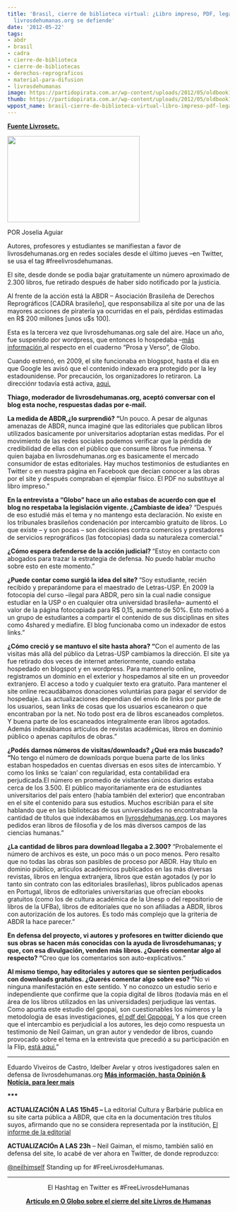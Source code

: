 ```yaml
---
title: 'Brasil, cierre de biblioteca virtual: ¿Libro impreso, PDF, legal o ilegal?
  livrosdehumanas.org se defiende'
date: '2012-05-22'
tags:
- abdr
- brasil
- cadra
- cierre-de-biblioteca
- cierre-de-bibliotecas
- derechos-reprograficos
- material-para-difusion
- livrosdehumanas
image: https://partidopirata.com.ar/wp-content/uploads/2012/05/oldbook1.jpg
thumb: https://partidopirata.com.ar/wp-content/uploads/2012/05/oldbook1-150x150.jpg
wppost_name: brasil-cierre-de-biblioteca-virtual-libro-impreso-pdf-legal-o-ilegal-livrosdehumanas-org-se-defiende
---
```


<strong><a href="http://livrosetc.blogfolha.uol.com.br/2012/05/21/livro-impresso-pdf-legal-ou-ilegal-livrosdehumanas-se-defende/" target="_blank">Fuente Livrosetc.</a></strong>

<a href="https://partidopirata.com.ar/wp-content/uploads/2012/05/oldbook1.jpg"><img class="size-medium wp-image-4549" title="oldbook1" src="https://partidopirata.com.ar/wp-content/uploads/2012/05/oldbook1-300x195.jpg" alt="" width="300" height="195" /></a>


POR Joselia Aguiar

Autores, profesores y estudiantes se manifiestan a favor de livrosdehumanas.org en redes sociales desde el último jueves –en Twitter, se usa el tag #freelivrosdehumanas.

El site, desde donde se podia bajar gratuitamente un número aproximado de 2.300 libros, fue retirado después de haber sido notificado por la justicia.

Al frente de la acción está la ABDR – Asociación Brasileña de Derechos Reprográficos [CADRA brasileño], que responsabiliza al site por una de las mayores acciones de piratería ya ocurridas en el país, pérdidas estimadas en R$ 200 millones [unos u$s 100].

Esta es la tercera vez que livrosdehumanas.org sale del aire. Hace un año, fue suspenido por wordpress, que entonces lo hospedaba –<a href="http://oglobo.globo.com/blogs/prosa/posts/2011/04/29/suspensao-de-blog-com-libros-piratas-cria-discusao-na-web-377257.asp">más información </a>al respecto en el cuaderno “Prosa y Verso”, de Globo.

Cuando estrenó, en 2009, el site funcionaba en blogspot, hasta el día en que Google les avisó que el contenido indexado era protegido por la ley estadounidense. Por precaución, los organizadores lo retiraron. La direcciónr todavía está activa, <a href="http://letrasuspdownload.blogspot.com.br/"> aqui.</a>

<strong>Thiago, moderador de livrosdehumanas.org, aceptó conversar con el blog esta noche, respuestas dadas por e-mail.</strong>

<strong>La medida de ABDR,¿lo surprendió? “</strong>Un pouco. A pesar de algunas amenazas de ABDR, nunca imaginé que las editoriales que publican libros utilizados basicamente por universitarios adoptarían estas medidas. Por el movimiento de las redes sociales podemos verificar que la pérdida de credibilidad de ellas con el público que consume libros fue inmensa. Y quien bajaba en livrosdehumanas.org es basicamente el mercado consumidor de estas editoriales. Hay muchos testimonios de estudiantes en Twitter o en nuestra página en Facebook que decían conocer a las obras por el site y después compraban el ejemplar físico. El PDF no substituye al libro impreso.”

<strong>En la entrevista a “Globo” hace un año estabas de acuerdo con que el blog no respetaba la legislación vigente. ¿Cambiaste de idea</strong>? “Después de eso estudié más el tema y no mantengo esta declaración. No existe en los tribunales brasileños condenación por intercambio gratuito de libros. Lo que existe – y son pocas – son decisiones contra comercios y prestadores de servicios reprográficos (las fotocopias) dada su naturaleza comercial.”

<strong>¿Cómo espera defenderse de la acción judicial? </strong>“Estoy en contacto con abogados para trazar la estrategia de defensa. No puedo hablar mucho sobre esto en este momento.”

<strong>¿Puede contar como surgió la idea del site? </strong>“Soy estudiante, recién recibido y preparándome para el maestrado de Letras-USP. En 2009 la fotocopia del curso –ilegal para ABDR, pero sin la cual nadie consigue estudiar en la USP o en cualquier otra universidad brasileña– aumentó el valor de la página fotocopiada para R$ 0,15, aumento de 50%. Esto motivó a un grupo de estudiantes a compartir el contenido de sus disciplinas en sites como 4shared y mediafire. El blog funcionaba como un indexador de estos links.”

<strong>¿Cómo creció y se mantuvo el site hasta ahora? “</strong>Con el aumento de las visitas más allá del público da Letras-USP cambiamos la dirección. El site ya fue retirado dos veces de internet anteriormente, cuando estaba hospedado en blogspot y en wordpress. Para mantenerlo online, registramos un dominio en el exterior y hospedamos al site en un proveedor extranjero. El acceso a todo y cualquier texto era gratuito. Para mantener el site online recaudábamos donaciones voluntárias para pagar el servidor de hospedaje. Las actualizaciones dependian del envio de links por parte de los usuarios, sean links de cosas que los usuarios escanearon o que encontraban por la net. No todo post era de libros escaneados completos. Y buena parte de los escaneados integralmente eran libros agotados. Además indexábamos artículos de revistas académicas, libros en dominio público o apenas capítulos de obras.”

<strong>¿Podés darnos números de visitas/downloads? ¿Qué era más buscado? “</strong>No tengo el número de downloads porque buena parte de los links estaban hospedados en cuentas diversas en esos sites de intercambio. Y como los links se ‘caian’ con regularidad, esta contabilidad era perjudicada.El número en promedio de visitantes únicos diarios estaba cerca de los 3.500. El público mayoritariamente era de estudiantes universitarios del país entero (había también del exterior) que encontraban en el site el contenido para sus estudios. Muchos escribián para el site hablando que en las bibliotecas de sus universidades no encontraban la cantidad de títulos que indexábamos en <a href="http://livrosdehumanas.org/" target="_blank">livrosdehumanas.org</a>. Los mayores pedidos eran libros de filosofia y de los más diversos campos de las ciencias humanas.”

<strong>¿La cantidad de libros para download llegaba a 2.300?</strong> “Probalemente el número de archivos es este, un poco más o un poco menos. Pero resalto que no todas las obras son pasibles de proceso por ABDR. Hay título en dominio público, artículos académicos publicados en las más diversas revistas, libros en lengua extranjera, libros que están agotados (y por lo tanto sin contrato con las editoriales brasileñas), libros publicados apenas en Portugal, libros de editoriales universitarias que ofrecían ebooks gratuitos (como los de cultura académica de la Unesp o del repositorio de libros de la UFBa), libros de editoriales que no son afiliadas a ABDR, libros con autorización de los autores. Es todo más complejo que la griteria de ABDR la hace parecer.”

<strong>En defensa del proyecto, vi autores y profesores en twitter diciendo que sus obras se hacen más conocidas con la ayuda de livrosdehumanas; y que, con esa divulgación, venden más libros. ¿Querés comentar algo al respecto? “</strong>Creo que los comentarios son auto-explicativos.”

<strong>Al mismo tiempo, hay editoriales y autores que se sienten perjudicados con downloads gratuitos. ¿Querés comentar algo sobre eso? “</strong>No vi ninguna manifestación en este sentido. Y no conozco un estudio serio e independiente que confirme que la copia digital de libros (todavía más en el área de los libros utilizados en las universidades) perjudique las ventas. Como apunta este estudio del gpopai, son cuestionables los números y la metodologia de esas investigaciones, <a href="http://www.gpopai.usp.br/wiki/images/7/70/Relatorio_metodologia.pdf">el pdf del Gppopai.</a> Y a los que creen que el intercambio es perjudicial a los autores, les dejo como respuesta un testimonio de Neil Gaiman, un gran autor y vendedor de libros, cuando provocado sobre el tema en la entrevista que precedió a su participación en la Flip, <a href="http://www.youtube.com/watch?v=3odgel4zU6s">está aqui.</a>”

***

Eduardo Viveiros de Castro, Idelber Avelar y otros ivestigadores salen en defensa de livrosdehumanas.org <strong> <a href="http://opiniaoenoticia.com.br/opiniao/suspensao-de-site-gera-indignacao-no-meio-academico/">Más información, hasta Opinión &amp; Notícia, para leer mais</a> </strong>

<strong>***</strong>

<strong>ACTUALIZACIÓN A LAS 15h45 – </strong>La editorial Cultura y Barbárie publica en su site carta pública a ABDR, que cita en la documentación tres títulos suyos, afirmando que no se considera representada por la institución, <a href="http://blog.editora.culturaebarbarie.org/2012/05/21/carta-publica-a-adbr/">El informe de la editorial</a>

<strong>ACTUALIZACIÓn A LAS 23h</strong> – Neil Gaiman, el mismo, también salió en defensa del site, lo acabé de ver ahora en Twitter, de donde reproduzco:

<a href="mailto:%E2%80%8F@neilhimself">‏@neilhimself</a> Standing up for #FreeLivrosdeHumanas.

<hr />
<p style="text-align: center;">El Hashtag en Twitter es #FreeLivrosdeHumanas</p>
<p style="text-align: center;"><strong><a href="https://partidopirata.com.ar/4635/brasil-en-defensa-de-una-biblioteca-virtual-caso-livrosdehumanas">Artículo en O Globo sobre el cierre del site Livros de Humanas</a></strong></p>
